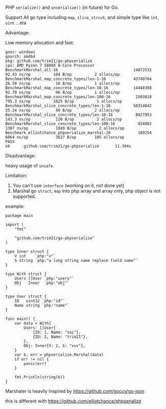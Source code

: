 PHP `serialize()` and `unserialize()` (in future) for Go.

Support All go type including `map`, `slice`, `strcut`, and simple type like `int`, `uint` ...eta

Advantage:

Low memory allocation and fast:

```text
goos: windows
goarch: amd64
pkg: github.com/trim21/go-phpserialize
cpu: AMD Ryzen 7 5800X 8-Core Processor
BenchmarkMarshal_all-16                                 14072532                92.43 ns/op          184 B/op          2 allocs/op
BenchmarkMarshal_map_concrete_types/len-1-16            43740704                26.50 ns/op           16 B/op          1 allocs/op
BenchmarkMarshal_map_concrete_types/len-10-16           14448308                92.70 ns/op           96 B/op          1 allocs/op
BenchmarkMarshal_map_concrete_types/len-100-16           1503818               795.3 ns/op          1025 B/op          1 allocs/op
BenchmarkMarshal_slice_concrete_types/len-1-16          50314042                25.24 ns/op           40 B/op          2 allocs/op
BenchmarkMarshal_slice_concrete_types/len-10-16          8027953               143.3 ns/op           120 B/op          2 allocs/op
BenchmarkMarshal_slice_concrete_types/len-100-16          924982              1387 ns/op            1049 B/op          2 allocs/op
Benchmark_elliotchance_phpserialize_marshal-16            189254              6064 ns/op            3627 B/op        105 allocs/op
PASS
ok      github.com/trim21/go-phpserialize       11.304s
```

Disadvantage:

heavy usage of `unsafe`.

Limitation:

1. You can't use `interface` (working on it, not done yet)
2. Marshal go `struct`, `map` into php array and array only, php object is not supported.

example:

```golang
package main

import (
	"fmt"

	"github.com/trim21/go-phpserialize"
)

type Inner struct {
	V int    `php:"v"`
	S string `php:"a long string name replace field name"`
}

type With struct {
	Users []User `php:"users"`
	Obj   Inner  `php:"obj"`
}

type User struct {
	ID   uint32 `php:"id"`
	Name string `php:"name"`
}

func main() {
	var data = With{
		Users: []User{
			{ID: 1, Name: "sai"},
			{ID: 2, Name: "trim21"},
		},
		Obj: Inner{V: 2, S: "vvv"},
	}
	var b, err = phpserialize.Marshal(data)
	if err != nil {
		panic(err)
	}

	fmt.Println(string(b))
}
```

Marshaler is heavily inspired by https://github.com/goccy/go-json

this is different with https://github.com/elliotchance/phpserialize
